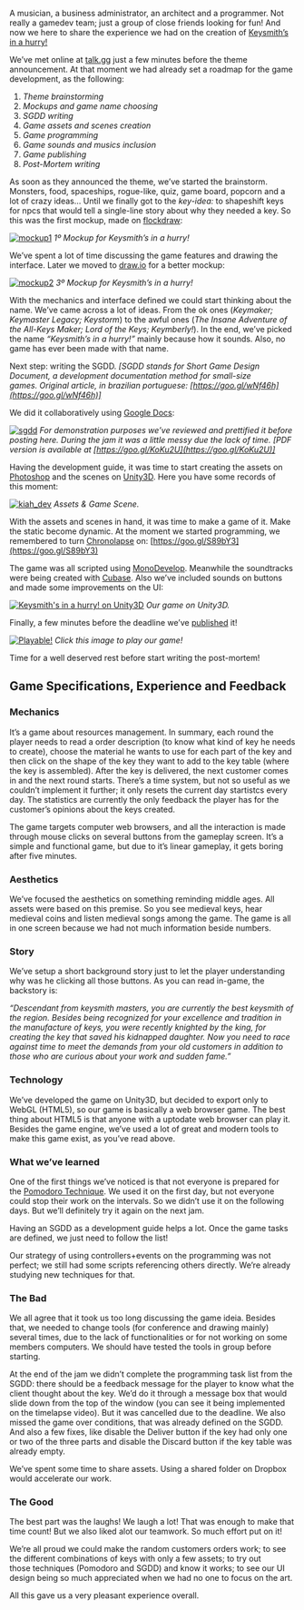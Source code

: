 A musician, a business administrator, an architect and a programmer. Not really a gamedev team; just a group of close friends looking for fun! And now we here to share the experience we had on the creation of [Keysmith’s in a hurry!](http://ludumdare.com/compo/ludum-dare-35/?action=preview&uid=46558)

We’ve met online at [talk.gg](https://www.talk.gg/) just a few minutes before the theme announcement. At that moment we had already set a roadmap for the game development, as the following:
1.  _Theme brainstorming_
2.  _Mockups and game name choosing_
3.  _SGDD writing_
4.  _Game assets and scenes creation_
5.  _Game programming_
6.  _Game sounds and musics inclusion_
7.  _Game publishing_
8.  _Post-Mortem writing_

As soon as they announced the theme, we’ve started the brainstorm. Monsters, food, spaceships, rogue-like, quiz, game board, popcorn and a lot of crazy ideas… Until we finally got to the _key-idea:_ to shapeshift keys for npcs that would tell a single-line story about why they needed a key. So this was the first mockup, made on [flockdraw](http://flockdraw.com/):

[![mockup1](images/projects/keysmiths-in-a-hurry/keysmiths-in-a-hurry-1.png)](http://ludumdare.com/compo/ludum-dare-35/?action=preview&uid=46558)
_1º Mockup for Keysmith’s in a hurry!_

We’ve spent a lot of time discussing the game features and drawing the interface. Later we moved to [draw.io](http://draw.io/) for a better mockup:

[![mockup2](images/projects/keysmiths-in-a-hurry/keysmiths-in-a-hurry-2.png)](http://ludumdare.com/compo/ludum-dare-35/?action=preview&uid=46558)
_3º Mockup for Keysmith’s in a hurry!_


With the mechanics and interface defined we could start thinking about the name. We’ve came across a lot of ideas. From the ok ones (_Keymaker; Keymaster Legacy; Keystorm_) to the awful ones (_The Insane Adventure of the All-Keys Maker; Lord of the Keys; Keymberly!_). In the end, we’ve picked the name _“Keysmith’s in a hurry!”_ mainly because how it sounds. Also, no game has ever been made with that name.

Next step: writing the SGDD. _[SGDD stands for Short Game Design Document, a development documentation method for small-size games. Original article, in brazilian portuguese: [https://goo.gl/wNf46h](https://goo.gl/wNf46h)]_

We did it collaboratively using [Google Docs](https://docs.google.com/):

[![sgdd](images/projects/keysmiths-in-a-hurry/keysmiths-in-a-hurry-3.png)](http://ludumdare.com/compo/wp-content/uploads/2016/04/keysmiths_in_a_hurry_sgdd.png)
_For demonstration purposes we’ve reviewed and prettified it before posting here. During the jam it was a little messy due the lack of time. [PDF version is available at [https://goo.gl/KoKu2U](https://goo.gl/KoKu2U)]_

Having the development guide, it was time to start creating the assets on [Photoshop](http://www.adobe.com/products/photoshop.html) and the scenes on [Unity3D](http://unity3d.com/). Here you have some records of this moment:

[![kiah_dev](images/projects/keysmiths-in-a-hurry/keysmiths-in-a-hurry-4.png)](http://ludumdare.com/compo/wp-content/uploads/2016/04/kiah_dev.png)
_Assets & Game Scene._

With the assets and scenes in hand, it was time to make a game of it. Make the static become dynamic. At the moment we started programming, we remembered to turn [Chronolapse](https://www.chronolapse.com/) on: [https://goo.gl/S89bY3](https://goo.gl/S89bY3)

The game was all scripted using [MonoDevelop](http://www.monodevelop.com/). Meanwhile the soundtracks were being created with [Cubase](http://www.steinberg.net/en/products/cubase/start.html). Also we’ve included sounds on buttons and made some improvements on the UI:

[![Keysmith's in a hurry! on Unity3D](images/projects/keysmiths-in-a-hurry/keysmiths-in-a-hurry-5.png)](http://ludumdare.com/compo/wp-content/uploads/2016/04/2016-04-19-02_06_05-Configura%C3%A7%C3%B5es.png)
_Our game on Unity3D._

Finally, a few minutes before the deadline we’ve [published](http://ludumdare.com/compo/ludum-dare-35/?action=preview&uid=46558) it!

[![Playable!](images/projects/keysmiths-in-a-hurry/keysmiths-in-a-hurry-6.png)](http://ludumdare.com/compo/ludum-dare-35/?action=preview&uid=46558)
_Click this image to play our game!_

Time for a well deserved rest before start writing the post-mortem!

## Game Specifications, Experience and Feedback

### Mechanics

It’s a game about resources management. In summary, each round the player needs to read a order description (to know what kind of key he needs to create), choose the material he wants to use for each part of the key and then click on the shape of the key they want to add to the key table (where the key is assembled). After the key is delivered, the next customer comes in and the next round starts. There’s a time system, but not so useful as we couldn’t implement it further; it only resets the current day startistcs every day. The statistics are currently the only feedback the player has for the customer’s opinions about the keys created.

The game targets computer web browsers, and all the interaction is made through mouse clicks on several buttons from the gameplay screen. It’s a simple and functional game, but due to it’s linear gameplay, it gets boring after five minutes.

### Aesthetics

We’ve focused the aesthetics on something reminding middle ages. All assets were based on this premise. So you see medieval keys, hear medieval coins and listen medieval songs among the game. The game is all in one screen because we had not much information beside numbers.

### Story

We’ve setup a short background story just to let the player understanding why was he clicking all those buttons. As you can read in-game, the backstory is:

_“Descendant from keysmith masters, you are currently the best keysmith of the region. Besides being recognized for your excellence and tradition in the manufacture of keys, you were recently knighted by the king, for creating the key that saved his kidnapped daughter. Now you need to race against time to meet the demands from your old customers in addition to those who are curious about your work and sudden fame.”_

### Technology

We’ve developed the game on Unity3D, but decided to export only to WebGL (HTML5), so our game is basically a web browser game. The best thing about HTML5 is that anyone with a uptodate web browser can play it. Besides the game engine, we’ve used a lot of great and modern tools to make this game exist, as you’ve read above.

### What we’ve learned

One of the first things we’ve noticed is that not everyone is prepared for the [Pomodoro Technique](http://pomodorotechnique.com/). We used it on the first day, but not everyone could stop their work on the intervals. So we didn’t use it on the following days. But we’ll definitely try it again on the next jam.

Having an SGDD as a development guide helps a lot. Once the game tasks are defined, we just need to follow the list!

Our strategy of using controllers+events on the programming was not perfect; we still had some scripts referencing others directly. We’re already studying new techniques for that.

### The Bad

We all agree that it took us too long discussing the game ideia. Besides that, we needed to change tools (for conference and drawing mainly) several times, due to the lack of functionalities or for not working on some members computers. We should have tested the tools in group before starting.

At the end of the jam we didn’t complete the programming task list from the SGDD: there should be a feedback message for the player to know what the client thought about the key. We’d do it through a message box that would slide down from the top of the window (you can see it being implemented on the timelapse video). But it was cancelled due to the deadline. We also missed the game over conditions, that was already defined on the SGDD. And also a few fixes, like disable the Deliver button if the key had only one or two of the three parts and disable the Discard button if the key table was already empty.

We’ve spent some time to share assets. Using a shared folder on Dropbox would accelerate our work.

### The Good

The best part was the laughs! We laugh a lot! That was enough to make that time count! But we also liked alot our teamwork. So much effort put on it!

We’re all proud we could make the random customers orders work; to see the different combinations of keys with only a few assets; to try out those techniques (Pomodoro and SGDD) and know it works; to see our UI design being so much appreciated when we had no one to focus on the art.

All this gave us a very pleasant experience overall.